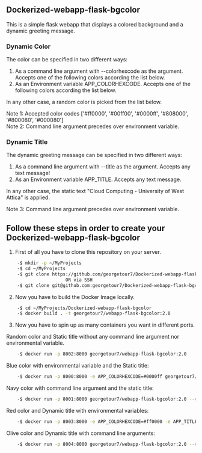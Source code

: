 ## Dockerized-webapp-flask-bgcolor
This is a simple flask webapp that displays a colored background and a dynamic greeting message. 

### Dynamic Color
The color can be specified in two different ways:

  1. As a command line argument with --colorhexcode as the argument. Accepts one of the following colors according the list below.
  2. As an Environment variable APP_COLORHEXCODE. Accepts one of the following colors according the list below.
    
In any other case, a random color is picked from the list below.

Note 1: Accepted color codes ['#ff0000', '#00ff00', '#0000ff', '#808000', '#800080', '#000080']    
Note 2: Command line argument precedes over environment variable.

### Dynamic Title
The dynamic greeting message can be specified in two different ways:

  1. As a command line argument with --title as the argument. Accepts any text message!
  2. As an Environment variable APP_TITLE. Accepts any text message.
    
In any other case, the static text "Cloud Computing - University of West Attica" is applied.

Note 3: Command line argument precedes over environment variable.
## Follow these steps in order to create your Dockerized-webapp-flask-bgcolor

1. First of all you have to clone this repository on your server.
```bash
    -$ mkdir -p ~/MyProjects
    -$ cd ~/MyProjects
    -$ git clone https://github.com/georgetour7/Dockerized-webapp-flask-bgcolor.git
                      OR via SSH
    -$ git clone git@github.com:georgetour7/Dockerized-webapp-flask-bgcolor.git
```
2. Now you have to build the Docker Image locally.
```bash
    -$ cd ~/MyProjects/Dockerized-webapp-flask-bgcolor
    -$ docker build . -t georgetour7/webapp-flask-bgcolor:2.0
```
3. Now you have to spin up as many containers you want in different ports.

Random color and Static title without any command line argument nor environmental variable.
```bash
    -$ docker run -p 8002:8000 georgetour7/webapp-flask-bgcolor:2.0
```
Blue color with environmental variable and the Static title:
```bash
    -$ docker run -p 8000:8000 -e APP_COLORHEXCODE=#0000ff georgetour7/webapp-flask-bgcolor:2.0
```
Navy color with command line argument and the static title:
```bash
    -$ docker run -p 8001:8000 georgetour7/webapp-flask-bgcolor:2.0 --colorhexcode=#000080
```
Red color and Dynamic title with environmental variables:
```bash
    -$ docker run -p 8003:8000 -e APP_COLORHEXCODE=#ff0000 -e APP_TITLE="Test Title" georgetour7/webapp-flask-bgcolor:2.0
```
Olive color and Dynamic title with command line arguments:
```bash
    -$ docker run -p 8004:8000 georgetour7/webapp-flask-bgcolor:2.0 --colorhexcode=#808000 --title="Test Title"
```
